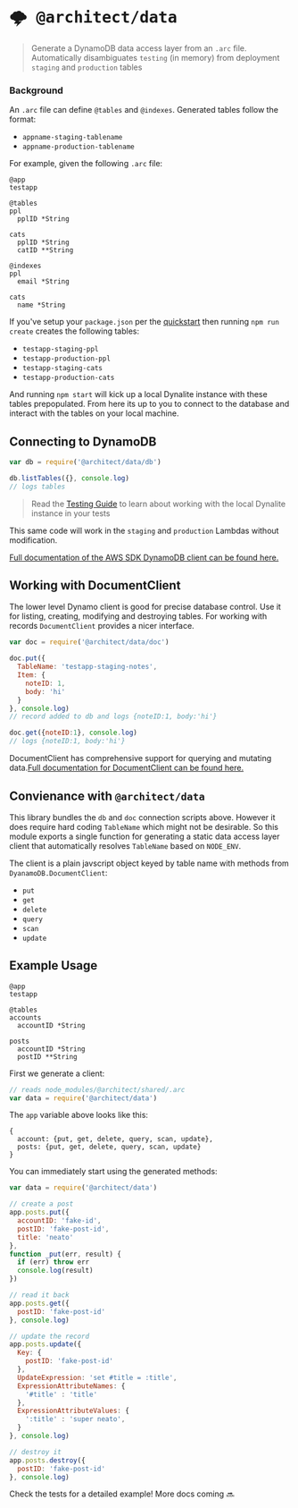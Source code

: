 # <kbd>:cloud_with_lightning: @architect/data</kbd>

> Generate a DynamoDB data access layer from an `.arc` file. Automatically disambiguates `testing` (in memory) from deployment `staging` and `production` tables

### Background

An `.arc` file can define `@tables` and `@indexes`. Generated tables follow the format:

- `appname-staging-tablename`
- `appname-production-tablename`

For example, given the following `.arc` file:

```
@app
testapp

@tables
ppl
  pplID *String

cats
  pplID *String
  catID **String

@indexes
ppl
  email *String

cats
  name *String
```

If you've setup your `package.json` per the [quickstart](https://arc.codes/quickstart) then running `npm run create` creates the following tables:

- `testapp-staging-ppl`
- `testapp-production-ppl`
- `testapp-staging-cats`
- `testapp-production-cats`

And running `npm start` will kick up a local Dynalite instance with these tables prepopulated. From here its up to you to connect to the database and interact with the tables on your local machine.

## Connecting to DynamoDB

```javascript
var db = require('@architect/data/db')

db.listTables({}, console.log)
// logs tables
```

> Read the [Testing Guide](https://arc.codes/guides/offline) to learn about working with the local Dynalite instance in your tests

This same code will work in the `staging` and `production` Lambdas without modification.

[Full documentation of the AWS SDK DynamoDB client can be found here.](https://docs.aws.amazon.com/AWSJavaScriptSDK/latest/AWS/DynamoDB.html)

## Working with DocumentClient

The lower level Dynamo client is good for precise database control. Use it for listing, creating, modifying and destroying tables. For working with records `DocumentClient` provides a nicer interface.

```javascript
var doc = require('@architect/data/doc')

doc.put({
  TableName: 'testapp-staging-notes', 
  Item: {
    noteID: 1, 
    body: 'hi'
  }
}, console.log)
// record added to db and logs {noteID:1, body:'hi'}

doc.get({noteID:1}, console.log)
// logs {noteID:1, body:'hi'}
```
DocumentClient has comprehensive support for querying and mutating data.[Full documentation for DocumentClient can be found here.](https://docs.aws.amazon.com/AWSJavaScriptSDK/latest/AWS/DynamoDB/DocumentClient.html)

## Convienance with `@architect/data`

This library bundles the `db` and `doc` connection scripts above. However it does require hard coding `TableName` which might not be desirable. So this module exports a single function for generating a static data access layer client that automatically resolves `TableName` based on `NODE_ENV`.

The client is a plain javscript object keyed by table name with methods from `DyanamoDB.DocumentClient`:

  - `put`
  - `get`
  - `delete`
  - `query`
  - `scan`
  - `update`

## Example Usage

```
@app
testapp

@tables
accounts
  accountID *String

posts
  accountID *String
  postID **String
```

First we generate a client:

```javascript
// reads node_modules/@architect/shared/.arc 
var data = require('@architect/data')
```
The `app` variable above looks like this:

```
{
  account: {put, get, delete, query, scan, update},
  posts: {put, get, delete, query, scan, update}
}
```

You can immediately start using the generated methods:

```javascript
var data = require('@architect/data')

// create a post
app.posts.put({
  accountID: 'fake-id',
  postID: 'fake-post-id',
  title: 'neato'
}, 
function _put(err, result) {
  if (err) throw err
  console.log(result)
})

// read it back
app.posts.get({
  postID: 'fake-post-id'
}, console.log)

// update the record
app.posts.update({
  Key: { 
    postID: 'fake-post-id' 
  },
  UpdateExpression: 'set #title = :title', 
  ExpressionAttributeNames: {
    '#title' : 'title'
  },
  ExpressionAttributeValues: {
    ':title' : 'super neato',
  }
}, console.log)

// destroy it
app.posts.destroy({
  postID: 'fake-post-id'
}, console.log)

```

Check the tests for a detailed example! More docs coming :soon:
